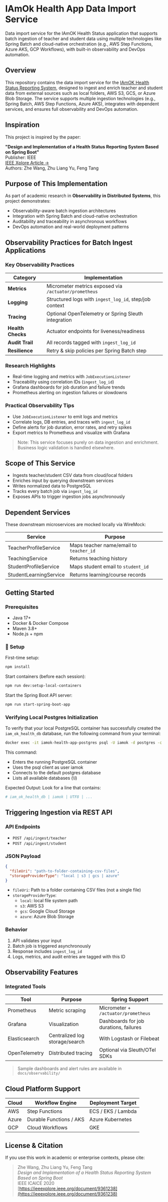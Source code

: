 # IAmOk Health App Data Import Service
Data import service for the IAmOK Health Status application that supports batch ingestion of teacher and student data using multiple technologies like Spring Batch and cloud-native orchestration (e.g., AWS Step Functions, Azure AKS, GCP Workflows), with built-in observability and DevOps automation.

## Overview

This repository contains the data import service for the [IAmOK Health Status Reporting System](https://ieeexplore.ieee.org/document/9361238), designed to ingest and enrich teacher and student data from external sources such as local folders, AWS S3, GCS, or Azure Blob Storage. The service supports multiple ingestion technologies (e.g., Spring Batch, AWS Step Functions, Azure AKS), integrates with dependent services, and ensures full observability and DevOps automation.


## Inspiration

This project is inspired by the paper:

**"Design and Implementation of a Health Status Reporting System Based on Spring Boot"**  
Publisher: IEEE  
[IEEE Xplore Article →](https://ieeexplore.ieee.org/document/9361238)  
Authors: Zhe Wang, Zhu Liang Yu, Feng Tang


## Purpose of This Implementation

As part of academic research in **Observability in Distributed Systems**, this project demonstrates:

- Observability-aware batch ingestion architectures
- Integration with Spring Batch and cloud-native orchestration
- Auditability and traceability in asynchronous workflows
- DevOps automation and real-world deployment patterns


## Observability Practices for Batch Ingest Applications

### Key Observability Practices

| Category     | Implementation |
|--------------|----------------|
| **Metrics**  | Micrometer metrics exposed via `/actuator/prometheus` |
| **Logging**  | Structured logs with `ingest_log_id`, step/job context |
| **Tracing**  | Optional OpenTelemetry or Spring Sleuth integration |
| **Health Checks** | Actuator endpoints for liveness/readiness |
| **Audit Trail** | All records tagged with `ingest_log_id` |
| **Resilience** | Retry & skip policies per Spring Batch step |

### Research Highlights

- Real-time logging and metrics with `JobExecutionListener`
- Traceability using correlation IDs (`ingest_log_id`)
- Grafana dashboards for job duration and failure trends
- Prometheus alerting on ingestion failures or slowdowns

### Practical Observability Tips

- Use `JobExecutionListener` to emit logs and metrics
- Correlate logs, DB entries, and traces with `ingest_log_id`
- Define alerts for job duration, error rates, and retry spikes
- Export metrics to Prometheus and visualize with Grafana

> Note: This service focuses purely on data ingestion and enrichment. Business logic validation is handled elsewhere.


## Scope of This Service

- Ingests teacher/student CSV data from cloud/local folders
- Enriches input by querying downstream services
- Writes normalized data to PostgreSQL
- Tracks every batch job via `ingest_log_id`
- Exposes APIs to trigger ingestion jobs asynchronously


## Dependent Services

These downstream microservices are mocked locally via WireMock:

| Service                   | Purpose                                |
|---------------------------|----------------------------------------|
| TeacherProfileService     | Maps teacher name/email to `teacher_id`|
| TeachingService           | Returns teaching history               |
| StudentProfileService     | Maps student email to `student_id`     |
| StudentLearningService    | Returns learning/course records        |


## Getting Started

### Prerequisites

- Java 17+
- Docker & Docker Compose
- Maven 3.8+
- Node.js + npm

### 🔧 Setup

First-time setup:
```bash
npm install
```

Start containers (before each session):
```bash
npm run dev:setup-local-containers
```

Start the Spring Boot API server:
```bash
npm run start-spring-boot-app
```

### Verifying Local Postgres Initialization

To verify that your local PostgreSQL container has successfully created the `iam_ok_health_db` database, run the following command from your terminal:

```bash
docker exec -it iamok-health-app-postgres psql -U iamok -d postgres -c '\l'
```

This command:
- Enters the running PostgreSQL container
- Uses the psql client as user iamok
- Connects to the default postgres database
- Lists all available databases (\l)

Expected Output:
Look for a line that contains:

```bash
# iam_ok_health_db | iamok | UTF8 | ...
```

## Triggering Ingestion via REST API

### API Endpoints

- `POST /api/ingest/teacher`
- `POST /api/ingest/student`

### JSON Payload

```json
{
  "fileUri": "path-to-folder-containing-csv-files",
  "storageProviderType": "local | s3 | gcs | azure"
}
```

- `fileUri`: Path to a folder containing CSV files (not a single file)
- `storageProviderType`:
  - `local`: local file system path
  - `s3`: AWS S3
  - `gcs`: Google Cloud Storage
  - `azure`: Azure Blob Storage

### Behavior

1. API validates your input
2. Batch job is triggered asynchronously
3. Response includes `ingest_log_id`
4. Logs, metrics, and audit entries are tagged with this ID


## Observability Features

### Integrated Tools

| Tool             | Purpose                           | Spring Support                          |
|------------------|-----------------------------------|------------------------------------------|
| Prometheus       | Metric scraping                   | Micrometer + `/actuator/prometheus`     |
| Grafana          | Visualization                     | Dashboards for job durations, failures  |
| Elasticsearch    | Centralized log storage/search    | With Logstash or Filebeat               |
| OpenTelemetry    | Distributed tracing               | Optional via Sleuth/OTel SDKs           |

> Sample dashboards and alert rules are available in `docs/observability/`


## Cloud Platform Support

| Cloud   | Workflow Engine       | Deployment Target     |
|---------|------------------------|------------------------|
| AWS     | Step Functions         | ECS / EKS / Lambda     |
| Azure   | Durable Functions / AKS| Azure Kubernetes       |
| GCP     | Cloud Workflows        | GKE                    |


## License & Citation

If you use this work in academic or enterprise contexts, please cite:

> Zhe Wang, Zhu Liang Yu, Feng Tang  
> *Design and Implementation of a Health Status Reporting System Based on Spring Boot*  
> IEEE ICAICE 2020  
> [https://ieeexplore.ieee.org/document/9361238](https://ieeexplore.ieee.org/document/9361238)
